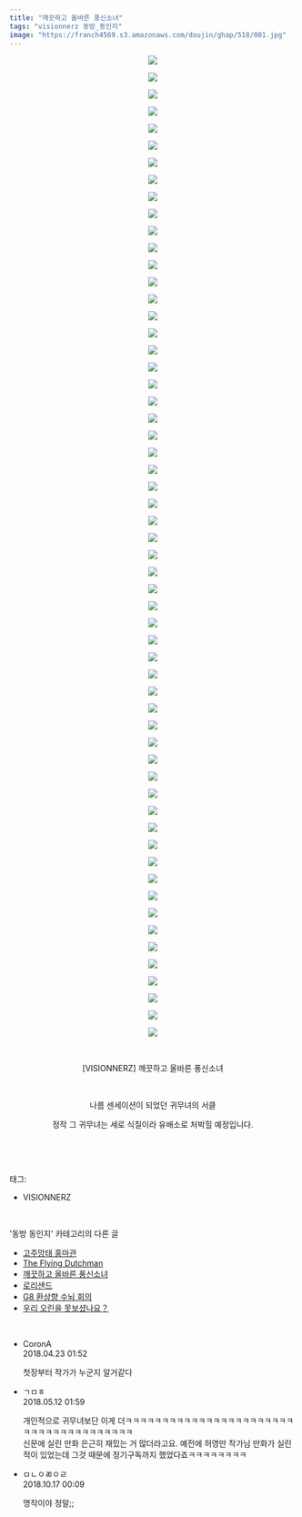 ```yaml
---
title: "깨끗하고 올바른 풍신소녀"
tags: "visionnerz 동방_동인지"
image: "https://franch4569.s3.amazonaws.com/doujin/ghap/518/001.jpg"
---
```

<div class="article">
<p style="text-align: center; clear: none; float: none;"><img src="{{ site.imgserver2 }}/ghap/518/001.jpg"/></p>
<p style="text-align: center; clear: none; float: none;"><img src="{{ site.imgserver2 }}/ghap/518/002.jpg"/></p>
<p style="text-align: center; clear: none; float: none;"><img src="{{ site.imgserver2 }}/ghap/518/003.jpg"/></p>
<p style="text-align: center; clear: none; float: none;"><img src="{{ site.imgserver2 }}/ghap/518/004.jpg"/></p>
<p style="text-align: center; clear: none; float: none;"><img src="{{ site.imgserver2 }}/ghap/518/005.jpg"/></p>
<p style="text-align: center; clear: none; float: none;"><img src="{{ site.imgserver2 }}/ghap/518/006.jpg"/></p>
<p style="text-align: center; clear: none; float: none;"><img src="{{ site.imgserver2 }}/ghap/518/007.jpg"/></p>
<p style="text-align: center; clear: none; float: none;"><img src="{{ site.imgserver2 }}/ghap/518/008.jpg"/></p>
<p style="text-align: center; clear: none; float: none;"><img src="{{ site.imgserver2 }}/ghap/518/009.jpg"/></p>
<p style="text-align: center; clear: none; float: none;"><img src="{{ site.imgserver2 }}/ghap/518/010.jpg"/></p>
<p style="text-align: center; clear: none; float: none;"><img src="{{ site.imgserver2 }}/ghap/518/011.jpg"/></p>
<p style="text-align: center; clear: none; float: none;"><img src="{{ site.imgserver2 }}/ghap/518/012.jpg"/></p>
<p style="text-align: center; clear: none; float: none;"><img src="{{ site.imgserver2 }}/ghap/518/013.jpg"/></p>
<p style="text-align: center; clear: none; float: none;"><img src="{{ site.imgserver2 }}/ghap/518/014.jpg"/></p>
<p style="text-align: center; clear: none; float: none;"><img src="{{ site.imgserver2 }}/ghap/518/015.jpg"/></p>
<p style="text-align: center; clear: none; float: none;"><img src="{{ site.imgserver2 }}/ghap/518/016.jpg"/></p>
<p style="text-align: center; clear: none; float: none;"><img src="{{ site.imgserver2 }}/ghap/518/017.jpg"/></p>
<p style="text-align: center; clear: none; float: none;"><img src="{{ site.imgserver2 }}/ghap/518/018.jpg"/></p>
<p style="text-align: center; clear: none; float: none;"><img src="{{ site.imgserver2 }}/ghap/518/019.jpg"/></p>
<p style="text-align: center; clear: none; float: none;"><img src="{{ site.imgserver2 }}/ghap/518/020.jpg"/></p>
<p style="text-align: center; clear: none; float: none;"><img src="{{ site.imgserver2 }}/ghap/518/021.jpg"/></p>
<p style="text-align: center; clear: none; float: none;"><img src="{{ site.imgserver2 }}/ghap/518/022.jpg"/></p>
<p style="text-align: center; clear: none; float: none;"><img src="{{ site.imgserver2 }}/ghap/518/023.jpg"/></p>
<p style="text-align: center; clear: none; float: none;"><img src="{{ site.imgserver2 }}/ghap/518/024.jpg"/></p>
<p style="text-align: center; clear: none; float: none;"><img src="{{ site.imgserver2 }}/ghap/518/025.jpg"/></p>
<p style="text-align: center; clear: none; float: none;"><img src="{{ site.imgserver2 }}/ghap/518/026.jpg"/></p>
<p style="text-align: center; clear: none; float: none;"><img src="{{ site.imgserver2 }}/ghap/518/027.jpg"/></p>
<p style="text-align: center; clear: none; float: none;"><img src="{{ site.imgserver2 }}/ghap/518/028.jpg"/></p>
<p style="text-align: center; clear: none; float: none;"><img src="{{ site.imgserver2 }}/ghap/518/029.jpg"/></p>
<p style="text-align: center; clear: none; float: none;"><img src="{{ site.imgserver2 }}/ghap/518/030.jpg"/></p>
<p style="text-align: center; clear: none; float: none;"><img src="{{ site.imgserver2 }}/ghap/518/031.jpg"/></p>
<p style="text-align: center; clear: none; float: none;"><img src="{{ site.imgserver2 }}/ghap/518/032.jpg"/></p>
<p style="text-align: center; clear: none; float: none;"><img src="{{ site.imgserver2 }}/ghap/518/033.jpg"/></p>
<p style="text-align: center; clear: none; float: none;"><img src="{{ site.imgserver2 }}/ghap/518/034.jpg"/></p>
<p style="text-align: center; clear: none; float: none;"><img src="{{ site.imgserver2 }}/ghap/518/035.jpg"/></p>
<p style="text-align: center; clear: none; float: none;"><img src="{{ site.imgserver2 }}/ghap/518/036.jpg"/></p>
<p style="text-align: center; clear: none; float: none;"><img src="{{ site.imgserver2 }}/ghap/518/037.jpg"/></p>
<p style="text-align: center; clear: none; float: none;"><img src="{{ site.imgserver2 }}/ghap/518/038.jpg"/></p>
<p style="text-align: center; clear: none; float: none;"><img src="{{ site.imgserver2 }}/ghap/518/039.jpg"/></p>
<p style="text-align: center; clear: none; float: none;"><img src="{{ site.imgserver2 }}/ghap/518/040.jpg"/></p>
<p style="text-align: center; clear: none; float: none;"><img src="{{ site.imgserver2 }}/ghap/518/041.jpg"/></p>
<p style="text-align: center; clear: none; float: none;"><img src="{{ site.imgserver2 }}/ghap/518/042.jpg"/></p>
<p style="text-align: center; clear: none; float: none;"><img src="{{ site.imgserver2 }}/ghap/518/043.jpg"/></p>
<p style="text-align: center; clear: none; float: none;"><img src="{{ site.imgserver2 }}/ghap/518/044.jpg"/></p>
<p style="text-align: center; clear: none; float: none;"><img src="{{ site.imgserver2 }}/ghap/518/045.jpg"/></p>
<p style="text-align: center; clear: none; float: none;"><img src="{{ site.imgserver2 }}/ghap/518/046.jpg"/></p>
<p style="text-align: center; clear: none; float: none;"><img src="{{ site.imgserver2 }}/ghap/518/047.jpg"/></p>
<p style="text-align: center; clear: none; float: none;"><img src="{{ site.imgserver2 }}/ghap/518/048.jpg"/></p>
<p style="text-align: center; clear: none; float: none;"><img src="{{ site.imgserver2 }}/ghap/518/049.jpg"/></p>
<p style="text-align: center; clear: none; float: none;"><img src="{{ site.imgserver2 }}/ghap/518/050.jpg"/></p>
<p style="text-align: center; clear: none; float: none;"><img src="{{ site.imgserver2 }}/ghap/518/051.jpg"/></p>
<p style="text-align: center; clear: none; float: none;"><img src="{{ site.imgserver2 }}/ghap/518/052.jpg"/></p>
<p style="text-align: center; clear: none; float: none;"><img src="{{ site.imgserver2 }}/ghap/518/053.jpg"/></p>
<p style="text-align: center; clear: none; float: none;"><img src="{{ site.imgserver2 }}/ghap/518/054.jpg"/></p>
<p style="text-align: center; clear: none; float: none;"><img src="{{ site.imgserver2 }}/ghap/518/055.jpg"/></p>
<p style="text-align: center; clear: none; float: none;"><img src="{{ site.imgserver2 }}/ghap/518/056.jpg"/></p>
<p style="text-align: center; clear: none; float: none;"><img src="{{ site.imgserver2 }}/ghap/518/057.jpg"/></p>
<p style="text-align: center; clear: none; float: none;"><img src="{{ site.imgserver2 }}/ghap/518/058.jpg"/></p>
<p style="text-align: center; clear: none; float: none;"><br/></p>
<p style="text-align: center; clear: none; float: none;">[VISIONNERZ] 깨끗하고 올바른 풍신소녀</p>
<p style="text-align: center; clear: none; float: none;"><br/></p>
<p style="text-align: center; clear: none; float: none;">나름 센세이션이 되었던 귀무녀의 서클</p>
<p style="text-align: center; clear: none; float: none;">정작 그 귀무녀는 세로 식질이라 유배소로 처박힐 예정입니다.</p>
<p><br/></p>
</div><br/>
<div class="tagTrail">
<p>태그: </p>
<ul>
<li>VISIONNERZ</li>
</ul>
</div><br/>
<div class="another">
<p>'동방 동인지' 카테고리의 다른 글</p>
<ul>
<li><a href="/ghap_520">고주망태 홍마관</a></li>
<li><a href="/ghap_519">The Flying Dutchman</a></li>
<li><a href="/ghap_518">깨끗하고 올바른 풍신소녀</a></li>
<li><a href="/ghap_517">로리샌드</a></li>
<li><a href="/ghap_516">G8 환상향 수뇌 회의</a></li>
<li><a href="/ghap_514">우리 오린을 못보셨나요？</a></li>
</ul>
</div><br/>
<div class="cb_module cb_fluid">
<div class="cb_wrt cb_profile">
<div class="comment">
<ul>
<li class="cb_thumb_off" id="comment15243344">
<div class="cb_comment_area">
<div class="cb_info_area">
<div class="cb_section">
<span class="cb_nick_name">CoronA</span>
</div>
<div class="cb_section">
<span class="cb_date">2018.04.23 01:52 </span>
</div>
</div>
<div class="cb_dsc_comment">
<p class="cb_dsc">
											첫장부터 작가가 누군지 알거같다
										</p>
</div>
</div></li>
<li class="cb_thumb_off" id="comment15254408">
<div class="cb_comment_area">
<div class="cb_info_area">
<div class="cb_section">
<span class="cb_nick_name">ㄱㅁㅎ</span>
</div>
<div class="cb_section">
<span class="cb_date">2018.05.12 01:59 </span>
</div>
</div>
<div class="cb_dsc_comment">
<p class="cb_dsc">
											개인적으로 귀무녀보단 이게 더ㅋㅋㅋㅋㅋㅋㅋㅋㅋㅋㅋㅋㅋㅋㅋㅋㅋㅋㅋㅋㅋㅋㅋㅋㅋㅋㅋㅋㅋㅋㅋㅋㅋㅋㅋㅋㅋㅋ<br/>
신문에 실린 만화 은근히 재밌는 거 많더라고요. 예전에 허영만 작가님 만화가 실린 적이 있었는데 그것 때문에 정기구독까지 했었다죠ㅋㅋㅋㅋㅋㅋㅋㅋ
										</p>
</div>
</div></li>
<li class="cb_thumb_off" id="comment15356825">
<div class="cb_comment_area">
<div class="cb_info_area">
<div class="cb_section">
<span class="cb_nick_name">ㅁㄴㅇㄻㅇㄹ</span>
</div>
<div class="cb_section">
<span class="cb_date">2018.10.17 00:09 </span>
</div>
</div>
<div class="cb_dsc_comment">
<p class="cb_dsc">
											명작이야 정말;;
										</p>
</div>
</div></li>
</ul>
</div>
</div><!-- commentList close -->
</div><br/>

